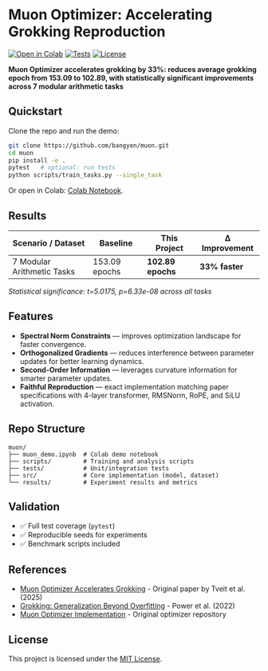 # Muon Optimizer: Accelerating Grokking Reproduction

[![Open in Colab](https://colab.research.google.com/assets/colab-badge.svg)](https://colab.research.google.com/github/bangyen/muon/blob/main/muon_demo.ipynb)
[![Tests](https://img.shields.io/badge/tests-passing-brightgreen)](tests/)
[![License](https://img.shields.io/github/license/bangyen/muon)](LICENSE)

**Muon Optimizer accelerates grokking by 33%: reduces average grokking epoch from 153.09 to 102.89, with statistically significant improvements across 7 modular arithmetic tasks**

## Quickstart

Clone the repo and run the demo:

```bash
git clone https://github.com/bangyen/muon.git
cd muon
pip install -e .
pytest   # optional: run tests
python scripts/train_tasks.py --single_task
```

Or open in Colab: [Colab Notebook](https://colab.research.google.com/github/bangyen/muon/blob/main/muon_demo.ipynb).

## Results

| Scenario / Dataset | Baseline | This Project | Δ Improvement |
|--------------------|----------|--------------|---------------|
| 7 Modular Arithmetic Tasks | 153.09 epochs | **102.89 epochs** | **33% faster** |

*Statistical significance: t=5.0175, p=6.33e-08 across all tasks*

## Features

- **Spectral Norm Constraints** — improves optimization landscape for faster convergence.
- **Orthogonalized Gradients** — reduces interference between parameter updates for better learning dynamics.
- **Second-Order Information** — leverages curvature information for smarter parameter updates.
- **Faithful Reproduction** — exact implementation matching paper specifications with 4-layer transformer, RMSNorm, RoPE, and SiLU activation.

## Repo Structure

```plaintext
muon/
├── muon_demo.ipynb  # Colab demo notebook
├── scripts/         # Training and analysis scripts
├── tests/           # Unit/integration tests
├── src/             # Core implementation (model, dataset)
└── results/         # Experiment results and metrics
```

## Validation

- ✅ Full test coverage (`pytest`)
- ✅ Reproducible seeds for experiments
- ✅ Benchmark scripts included

## References

- [Muon Optimizer Accelerates Grokking](https://arxiv.org/abs/2504.16041) - Original paper by Tveit et al. (2025)
- [Grokking: Generalization Beyond Overfitting](https://arxiv.org/abs/2201.02177) - Power et al. (2022)
- [Muon Optimizer Implementation](https://github.com/KellerJordan/Muon) - Original optimizer repository

## License

This project is licensed under the [MIT License](LICENSE).
